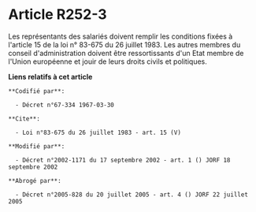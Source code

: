 # Article R252-3

Les représentants des salariés doivent remplir les conditions fixées à l'article 15 de la loi n° 83-675 du 26 juillet 1983.
Les autres membres du conseil d'administration doivent être ressortissants d'un Etat membre de l'Union européenne et jouir de
leurs droits civils et politiques.

**Liens relatifs à cet article**

	**Codifié par**:

	  - Décret n°67-334 1967-03-30

	**Cite**:

	  - Loi n°83-675 du 26 juillet 1983 - art. 15 (V)

	**Modifié par**:

	  - Décret n°2002-1171 du 17 septembre 2002 - art. 1 () JORF 18 septembre 2002

	**Abrogé par**:

	  - Décret n°2005-828 du 20 juillet 2005 - art. 4 () JORF 22 juillet 2005
